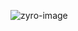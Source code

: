 ![zyro-image](https://user-images.githubusercontent.com/99819569/184377159-92d00c51-5cde-4cbb-be87-2438d12deb51.png)
